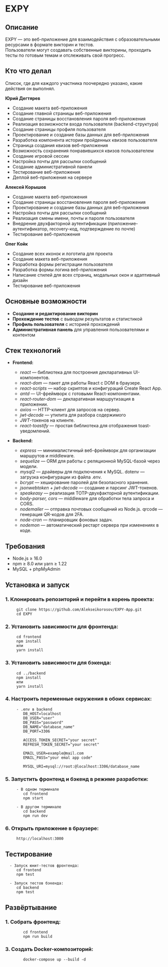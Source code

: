 # EXPY

   ## Описание
   
   EXPY — это веб-приложение для взаимодействия с образовательными ресурсами в формате викторин и тестов.  
   Пользователи могут создавать собственные викторины, проходить тесты по готовым темам и отслеживать свой прогресс.

   ## Кто что делал

   Cписок, где для каждого участника поочередно указано, какие действия он выполнял.
   
   
   **Юрий Дегтярев**
   
   * Создание макета веб-приложения
   * Создание главной страницы веб-приложения
   * Создание страницы восстановления пароля веб-приложения
   * Реализация возможности входа пользователя (backend-структура)
   * Создание страницы профиля пользователя
   * Проектирование и создание базы данных для веб-приложения
   * Разработка компонента истории пройденных квизов пользователя
   * Страница создания квизов веб-приложения
   * Возможность сохранения понравившихся квизов пользователем
   * Создание игровой сессии
   * Настройка почты для рассылки сообщений
   * Создание административной панели
   * Тестирование веб-приложения
   * Деплой веб-приложения на сервере
   
   **Алексей Корышов**
   
   * Создание макета веб-приложения
   * Создание страницы восстановления пароля веб-приложения
   * Проектирование и создание базы данных для веб-приложения
   * Настройка почты для рассылки сообщений
   * Реализация смены имени,       почты и пароля пользователя
   * Внедрение двухфакторной аутентификации (приложение-аутентификатор, recovery-код, подтверждение по почте)
   * Тестирование веб-приложения
   
   **Олег Койк**
   
   * Создание всех иконок и логотипа для проекта
   * Создание макета веб-приложения
   * Разработка формы регистрации пользователя
   * Разработка формы логина веб-приложения
   * Написание стилей для всех страниц, модальных окон и адаптивный дизайн
   * Тестирование веб-приложения

   
   ## Основные возможности
   
   - **Создание и редактирование викторин**  
   - **Прохождение тестов** с выводом результатов и статистикой  
   - **Профиль пользователя** с историей прохождений   
   - **Административная панель** для управления пользователями и контентом
   
   ## Стек технологий
   
   - **Frontend:**
     - *react* — библиотека для построения декларативных UI-компонентов.
     - *react-dom* — пакет для работы React с DOM в браузере.
     - *react-scripts* — набор скриптов и конфигураций Create React App.
     - *antd* — UI-фреймворк с готовыми React-компонентами.
     - *react-router-dom* — декларативная маршрутизация в приложении.
     - *axios* — HTTP-клиент для запросов на сервер.
     - *jwt-decode* — утилита для разбора содержимого
     - *JWT*-токенов на клиенте.
     - *react-toastify* — простая библиотека для отображения toast-уведомлений.
  
   - **Backend:**
     - *express* — минималистичный веб-фреймворк для организации маршрутов и middleware.
     - *sequelize* — ORM для работы с реляционной MySQL-базой через модели.
     - *mysql2* — драйверы для подключения к MySQL. dotenv — загрузка конфигурации из файла .env.
     - *bcrypt* — хеширование паролей для безопасного хранения.
     - *jsonwebtoken + jwt-decode* — создание и парсинг JWT-токенов.
     - *speakeasy* — реализация TOTP-двухфакторной аутентификации.
     - *body-parser, cors* — middleware для обработки тела запроса и CORS.
     - *nodemailer* — отправка почтовых сообщений из Node.js. qrcode — генерация QR-кодов для 2FA.
     - *node-cron* — планировщик фоновых задач.
     - *nodemon* — автоматический рестарт сервера при изменениях в коде.
   
   ## Требования
   
   - Node.js ≥ 16.0  
   - npm ≥ 8.0 или yarn ≥ 1.22  
   - MySQL + phpMyAdmin
   
   ## Установка и запуск
   
   ### 1. Клонировать репозиторий и перейти в корень проекта:
         git clone https://github.com/Alekseikorosov/EXPY-App.git
         cd EXPY
      
   ### 2. Установить зависимости для фронтенда:
         cd frontend
         npm install
         или
         yarn install
      
   ### 3. Установить зависимости для бэкенда:
         cd ../backend
         npm install
         или
         yarn install
   
   ### 4. Настроить переменные окружения в обоих сервисах:
      
         - .env в backend
            DB_HOST=localhost
            DB_USER="user"
            DB_PASS="password"
            DB_NAME="database_name"
            DB_PORT=3306
            
            ACCESS_TOKEN_SECRET="your secret"
            REFRESH_TOKEN_SECRET="your secret"
            
            EMAIL_USER=example@mail.com
            EMAIL_PASS="your emal app code"
            
            MYSQL_URI=mysql://root:@localhost:3306/database_name
   
   ### 5. Запустить фронтенд и бэкенд в режиме разработки:
         - В одном терминале
            cd frontend
            npm start
         
         - В другом терминале
            cd backend
            npm run dev
      
   ### 6. Открыть приложение в браузере:
         http://localhost:3000
      
   ## Тестирование
   
      - Запуск юнит-тестов фронтенда:
         cd frontend
         npm test
         
      - Запуск тестов бэкенда:
         cd backend
         npm test
   
   ## Развёртывание   
   
   ### 1. Собрать фронтенд:
            cd frontend
            npm run build
         
   ### 3. Создать Docker-композиторий:
            docker-compose up --build -d
      
